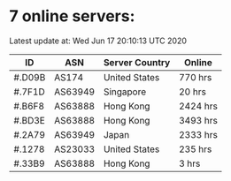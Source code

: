 # 7 online servers:

Latest update at: Wed Jun 17 20:10:13 UTC 2020

| ID | ASN | Server Country | Online |
| -- | --- | -------------- | ------ |
| #.D09B | AS174 | United States | 770 hrs |
| #.7F1D | AS63949 | Singapore | 20 hrs |
| #.B6F8 | AS63888 | Hong Kong | 2424 hrs |
| #.BD3E | AS63888 | Hong Kong | 3493 hrs |
| #.2A79 | AS63949 | Japan | 2333 hrs |
| #.1278 | AS23033 | United States | 235 hrs |
| #.33B9 | AS63888 | Hong Kong | 3 hrs |

